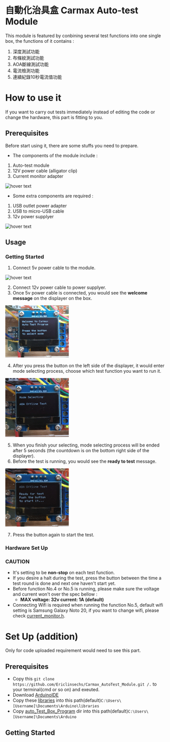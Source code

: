 # 自動化治具盒 Carmax Auto-test Module

This module is featured by conbining several test functions into one single box, the functions of it contains :
1. 深度測試功能
2. 布條紋測試功能
3. AOA斷線測試功能
4. 電流檢測功能
5. 連續紀錄10秒電流值功能

# How to use it

If you want to carry out tests immediately instead of editing the code or change the hardware, this part is fitting to you.

## Prerequisites

Before start using it, there are some stuffs you need to prepare.

- The components of the module include :
1. Auto-test module
2. 12V power cable (alligator clip)
3. Current monitor adapter
<p align="left">
  <img src="https://github.com/Ericlinsechs/Carmax_AutoTest_Module/blob/main/image/components.png" width="350" title="hover text">
</p>

- Some extra components are required :
1. USB outlet power adapter
2. USB to micro-USB cable
3. 12v power supplyer
<p align="left">
  <img src="https://github.com/Ericlinsechs/Carmax_AutoTest_Module/blob/main/image/required.png" width="350" title="hover text">
</p>

## Usage

### Getting Started
1. Connect 5v power cable to the module.
<p align="left">
  <img src="https://github.com/Ericlinsechs/Carmax_AutoTest_Module/blob/main/image/power_wire_connect.png" width="200" title="hover text">
</p>

2. Connect 12v power cable to power supplyer.
3. Once 5v power cable is connected, you would see the **welcome message** on the displayer on the box.
<p align="left">
  <img src="https://github.com/Ericlinsechs/Carmax_AutoTest_Module/blob/main/image/welcome.JPG" width="200" title="hover text">
</p>

4. After you press the button on the left side of the displayer, it would enter mode selecting process, choose which test function you want to run it.
<p align="left">
  <img src="https://github.com/Ericlinsechs/Carmax_AutoTest_Module/blob/main/image/mode_selecting.png" width="200" title="hover text">
</p>

5. When you finish your selecting, mode selecting process will be ended after 5 seconds (the countdown is on the bottom right side of the displayer).
6. Before the test is running, you would see the **ready to test** message.
<p align="left">
  <img src="https://github.com/Ericlinsechs/Carmax_AutoTest_Module/blob/main/image/ready_for_test.png" width="200" title="hover text">
</p>

7. Press the button again to start the test.

### Hardware Set Up

### **CAUTION**
- It's setting to be **non-stop** on each test function.
- If you desire a halt during the test, press the button between the time a test round is done and next one haven't start yet.
- Before function No.4 or No.5 is running, please make sure the voltage and current won't over the spec bellow :
  - **MAX voltage: 32v current: 1A (default)**
- Connecting Wifi is required when running the function No.5, default wifi setting is Samsung Galaxy Noto 20, if you want to change wifi, please check [current_monitor.h](https://github.com/Ericlinsechs/Carmax_AutoTest_Module/blob/main/code/Auto_Test_Box_code/libraries/Current_Monitor/Current_Monitor.h).

# Set Up (addition)
Only for code uploaded requirement would need to see this part.

## Prerequisites
- Copy this `git clone https://github.com/Ericlinsechs/Carmax_AutoTest_Module.git /.` to your terminal(cmd or so on) and exeuted.
- Download [ArduinoIDE](https://www.arduino.cc/en/software)
- Copy these [libraries](https://github.com/Ericlinsechs/Carmax_AutoTest_Module/tree/main/code/Auto_Test_Box_code/libraries) into this path(default)`C:\Users\[Username]\Documents\Arduino\libraries`
- Copy [auto_Test_Box_Program](https://github.com/Ericlinsechs/Carmax_AutoTest_Module/tree/main/code/Auto_Test_Box_code/Auto_Test_Box_Program) dir into this path(default)`C:\Users\[Username]\Documents\Arduino`
## Getting Started

